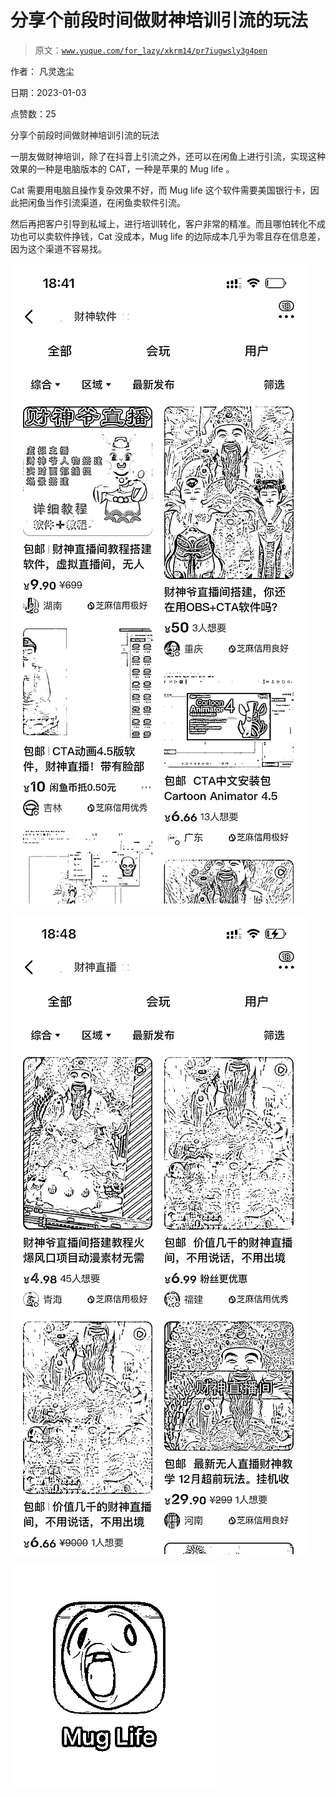 # 分享个前段时间做财神培训引流的玩法

> 原文：[`www.yuque.com/for_lazy/xkrm14/pr7iugwsly3g4pen`](https://www.yuque.com/for_lazy/xkrm14/pr7iugwsly3g4pen)



作者： 凡灵逸尘 

日期：2023-01-03 

点赞数：25 

分享个前段时间做财神培训引流的玩法 

一朋友做财神培训，除了在抖音上引流之外，还可以在闲鱼上进行引流，实现这种效果的一种是电脑版本的 CAT，一种是苹果的 Mug life 。 

Cat 需要用电脑且操作复杂效果不好，而 Mug life 这个软件需要美国银行卡，因此把闲鱼当作引流渠道，在闲鱼卖软件引流。 

然后再把客户引导到私域上，进行培训转化，客户非常的精准。而且哪怕转化不成功也可以卖软件挣钱，Cat 没成本，Mug life 的边际成本几乎为零且存在信息差，因为这个渠道不容易找。 

![](img/2d40e89e395906d9a458672ebbcfb003.png) 

![](img/5705b14f86d62701433b38c06c9cfd72.png) 

![](img/90c2a09875f3d2b7827ff2ed872eb066.png)  

